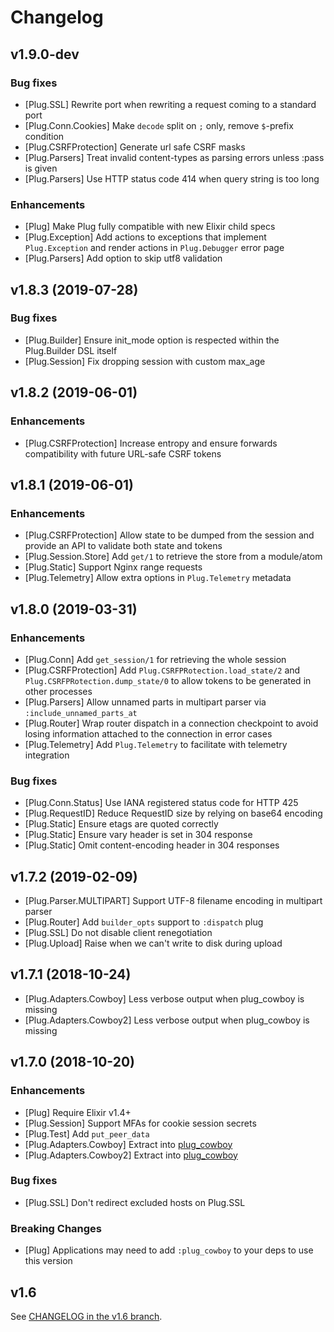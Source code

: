 # Changelog

## v1.9.0-dev

### Bug fixes

  * [Plug.SSL] Rewrite port when rewriting a request coming to a standard port
  * [Plug.Conn.Cookies] Make `decode` split on `;` only, remove `$`-prefix condition
  * [Plug.CSRFProtection] Generate url safe CSRF masks
  * [Plug.Parsers] Treat invalid content-types as parsing errors unless :pass is given
  * [Plug.Parsers] Use HTTP status code 414 when query string is too long

### Enhancements

  * [Plug] Make Plug fully compatible with new Elixir child specs
  * [Plug.Exception] Add actions to exceptions that implement `Plug.Exception` and render actions in `Plug.Debugger` error page
  * [Plug.Parsers] Add option to skip utf8 validation

## v1.8.3 (2019-07-28)

### Bug fixes

  * [Plug.Builder] Ensure init_mode option is respected within the Plug.Builder DSL itself
  * [Plug.Session] Fix dropping session with custom max_age

## v1.8.2 (2019-06-01)

### Enhancements

  * [Plug.CSRFProtection] Increase entropy and ensure forwards compatibility with future URL-safe CSRF tokens

## v1.8.1 (2019-06-01)

### Enhancements

  * [Plug.CSRFProtection] Allow state to be dumped from the session and provide an API to validate both state and tokens
  * [Plug.Session.Store] Add `get/1` to retrieve the store from a module/atom
  * [Plug.Static] Support Nginx range requests
  * [Plug.Telemetry] Allow extra options in `Plug.Telemetry` metadata

## v1.8.0 (2019-03-31)

### Enhancements

  * [Plug.Conn] Add `get_session/1` for retrieving the whole session
  * [Plug.CSRFProtection] Add `Plug.CSRFPRotection.load_state/2` and `Plug.CSRFPRotection.dump_state/0` to allow tokens to be generated in other processes
  * [Plug.Parsers] Allow unnamed parts in multipart parser via `:include_unnamed_parts_at`
  * [Plug.Router] Wrap router dispatch in a connection checkpoint to avoid losing information attached to the connection in error cases
  * [Plug.Telemetry] Add `Plug.Telemetry` to facilitate with telemetry integration

### Bug fixes

  * [Plug.Conn.Status] Use IANA registered status code for HTTP 425
  * [Plug.RequestID] Reduce RequestID size by relying on base64 encoding
  * [Plug.Static] Ensure etags are quoted correctly
  * [Plug.Static] Ensure vary header is set in 304 response
  * [Plug.Static] Omit content-encoding header in 304 responses

## v1.7.2 (2019-02-09)

  * [Plug.Parser.MULTIPART] Support UTF-8 filename encoding in multipart parser
  * [Plug.Router] Add `builder_opts` support to `:dispatch` plug
  * [Plug.SSL] Do not disable client renegotiation
  * [Plug.Upload] Raise when we can't write to disk during upload

## v1.7.1 (2018-10-24)

  * [Plug.Adapters.Cowboy] Less verbose output when plug_cowboy is missing
  * [Plug.Adapters.Cowboy2] Less verbose output when plug_cowboy is missing

## v1.7.0 (2018-10-20)

### Enhancements

  * [Plug] Require Elixir v1.4+
  * [Plug.Session] Support MFAs for cookie session secrets
  * [Plug.Test] Add `put_peer_data`
  * [Plug.Adapters.Cowboy] Extract into [plug_cowboy][plug_cowboy]
  * [Plug.Adapters.Cowboy2] Extract into [plug_cowboy][plug_cowboy]

### Bug fixes

  * [Plug.SSL] Don't redirect excluded hosts on Plug.SSL

### Breaking Changes

  * [Plug] Applications may need to add `:plug_cowboy` to your deps to use this version

## v1.6

See [CHANGELOG in the v1.6 branch](https://github.com/elixir-plug/plug/blob/v1.6/CHANGELOG.md).

  [plug_cowboy]: https://github.com/elixir-plug/plug_cowboy
